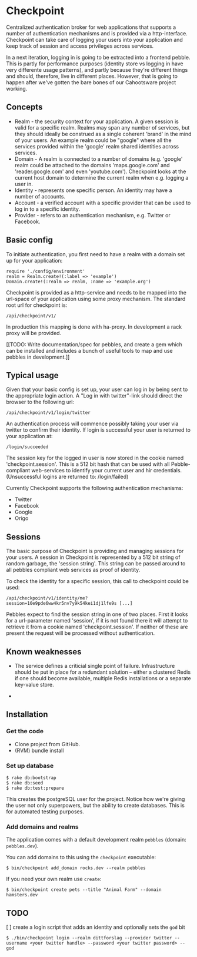 # Checkpoint

Centralized authentication broker for web applications that supports a number of authentication mechanisms and is provided via a http-interface. Checkpoint can take care of logging your users into your application and keep track of session and access privileges across services.

In a next iteration, logging in is going to be extracted into a frontend pebble. This is partly for performance purposes (identity store vs logging in have very differente usage patterns), and partly because they're different things and should, therefore, live in different places. However, that is going to happen after we've gotten the bare bones of our Cahootsware project working.

## Concepts

* Realm - the security context for your application. A given session is valid for a specific realm. Realms may span any number of services, but they should ideally be construed as a single coherent 'brand' in the mind of your users. An example realm could be "google" where all the services provided within the 'google' realm shared identities across services.
* Domain - A realm is connected to a number of domains (e.g. 'google' realm could be attached to the domains 'maps.google.com' and 'reader.google.com' and even 'youtube.com'). Checkpoint looks at the current host domain to determine the current realm when e.g. logging a user in.
* Identity - represents one specific person. An identity may have a number of accounts.
* Account - a verified account with a specific provider that can be used to log in to a specific identity.
* Provider - refers to an authentication mechanism, e.g. Twitter or Facebook.

## Basic config

To initiate authentication, you first need to have a realm with a domain set up for your application:

    require './config/environment'
    realm = Realm.create!(:label => 'example')
    Domain.create!(:realm => realm, :name => 'example.org')

Checkpoint is provided as a http-service and needs to be mapped into the url-space of your application using some proxy mechanism. The standard root url for checkpoint is:

    /api/checkpoint/v1/

In production this mapping is done with ha-proxy. In development a rack proxy will be provided.

[[TODO: Write documentation/spec for pebbles, and create a gem which can be installed and includes a bunch of useful tools to map and use pebbles in development.]]

## Typical usage

Given that your basic config is set up, your user can log in by being sent to the appropriate login action. A "Log in with twitter"-link should direct the browser to the following url:

    /api/checkpoint/v1/login/twitter

An authentication process will commence possibly taking your user via twitter to confirm their identity. If login is successful your user is returned to your application at:

    /login/succeeded

The session key for the logged in user is now stored in the cookie named 'checkpoint.session'. This is a 512 bit hash that can be used with all Pebble-compliant web-services to identify your current user and hir credentials. (Unsuccessful logins are returned to: /login/failed)

Currently Checkpoint supports the following authentication mechanisms:

* Twitter
* Facebook
* Google
* Origo

## Sessions

The basic purpose of Checkpoint is providing and managing sessions for your users. A session in Checkpoint is represented by a 512 bit string of random garbage, the 'session string'. This string can be passed around to all pebbles compliant web services as proof of identity.

To check the identity for a specific session, this call to checkpoint could be used:

    /api/checkpoint/v1/identity/me?session=10e9pde6ww4kr5nv7y9k54kei1dj1lfe9s [...]

Pebbles expect to find the session string in one of two places. First it looks for a url-parameter named 'session', if it is not found there it will attempt to retrieve it from a cookie named 'checkpoint.session'. If neither of these are present the request will be processed without authentication.

## Known weaknesses

* The service defines a criticial single point of failure. Infrastructure should be put in place for a redundant solution – either a clustered Redis if one should become available, multiple Redis installations or a separate key-value store.

*

## Installation

### Get the code

* Clone project from GitHub.
* (RVM) bundle install

### Set up database

    $ rake db:bootstrap
    $ rake db:seed
    $ rake db:test:prepare

This creates the postgreSQL user for the project. Notice how we're giving the user not only superpowers, but the ability to create databases. This is for automated testing purposes.

### Add domains and realms

The application comes with a default development realm `pebbles` (domain: `pebbles.dev`).

You can add domains to this using the `checkpoint` executable:

    $ bin/checkpoint add_domain rocks.dev --realm pebbles

If you need your own realm use `create`:

    $ bin/checkpoint create pets --title "Animal Farm" --domain hamsters.dev

## TODO

[ ] create a login script that adds an identity and optionally sets the `god` bit

    $ ./bin/checkpoint login --realm dittforslag --provider twitter --username <your twitter handle> --password <your twitter password> --god
